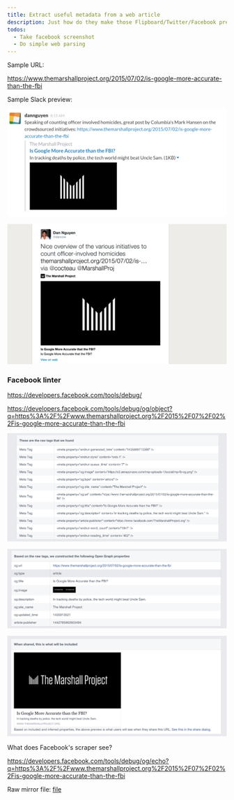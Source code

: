 ```yaml
---
title: Extract useful metadata from a web article
description: Just how do they make those Flipboard/Twitter/Facebook previews anyway
todos:
  - Take facebook screenshot
  - Do simple web parsing
---
```



Sample URL:

https://www.themarshallproject.org/2015/07/02/is-google-more-accurate-than-the-fbi

Sample Slack preview:

![image](/files/images/screenshots/slack-marshallproj-preview.png)


![image](/files/images/screenshots/twitter-marshallproj-preview.png)



### Facebook linter

https://developers.facebook.com/tools/debug/

https://developers.facebook.com/tools/debug/og/object?q=https%3A%2F%2Fwww.themarshallproject.org%2F2015%2F07%2F02%2Fis-google-more-accurate-than-the-fbi


![image](files/images/screenshots/fblinter-marshallproj-foundtags.png)

![image](files/images/screenshots/fblinter-marshallproj-opengraph.png)

![image](files/images/screenshots/fblinter-marshallproj-preview.png)


What does Facebook's scraper see?

https://developers.facebook.com/tools/debug/og/echo?q=https%3A%2F%2Fwww.themarshallproject.org%2F2015%2F07%2F02%2Fis-google-more-accurate-than-the-fbi

Raw mirror file: [file](/files/htmls/fb-linter-marshallproj-article.html)

